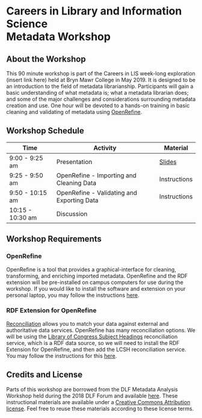 # Careers in Library and Information Science <br> Metadata Workshop

## About the Workshop

This 90 minute workshop is part of the Careers in LIS week-long exploration (insert link here) held at Bryn Mawr College in May 2019. It is designed to be an introduction to the field of metadata librarianship. Participants will gain a basic understanding of what metadata is; what a metadata librarian does; and some of the major challenges and considerations surrounding metadata creation and use. One hour will be devoted to a hands-on training in basic cleaning and validating of metadata using [OpenRefine](http://openrefine.org/).

## Workshop Schedule
| Time | Activity | Material |
| ----- | ----- | ----- |
| 9:00 - 9:25 am | Presentation |[ Slides](http://bit.ly/2J7TWUk) |
| 9:25 - 9:50 am | OpenRefine - Importing and Cleaning Data | Instructions |
| 9:50 - 10:15 am | OpenRefine - Validating and Exporting Data | Instructions |
| 10:15 - 10:30 am | Discussion |

## Workshop Requirements
### OpenRefine

OpenRefine is a tool that provides a graphical-interface for cleaning, transforming, and enriching imported metadata. OpenRefine and the RDF extension will be pre-installed on campus computers for use during the workshop. If you would like to install the software and extension on your personal laptop, you may follow the instructions [here](/installation). 

### RDF Extension for OpenRefine

[Reconciliation](https://github.com/OpenRefine/OpenRefine/wiki/Reconciliation) allows you to match your data against external and authoritative data services. OpenRefine has many reconciliation options. We will be using the [Library of Congress Subject Headings](http://id.loc.gov/authorities/subjects.html) reconciliation service, which is a RDF data source, so we will need to install the RDF Extension for OpenRefine, and then add the LCSH reconciliation service. You may follow the instructions for this [here](/installation). 

## Credits and License
Parts of this workshop are borrowed from the DLF Metadata Analysis Workshop held during the 2018 DLF Forum and available [here](https://github.com/DLFMetadataAssessment/2018MetadataAnalysisWorkshop). These instructional materials are available under a [Creative Commons Attribution license](https://creativecommons.org/licenses/by/4.0/). Feel free to reuse these materials according to these license terms.

